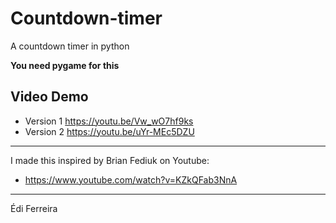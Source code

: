 # Countdown-timer
A countdown timer in python

**You need pygame for this**

## Video Demo

- Version 1 https://youtu.be/Vw_wO7hf9ks
- Version 2 https://youtu.be/uYr-MEc5DZU

---

I made this inspired by Brian Fediuk on Youtube: 

- https://www.youtube.com/watch?v=KZkQFab3NnA

---

Édi Ferreira
